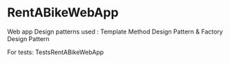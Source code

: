 # RentABikeWebApp

Web app 
Design patterns used : Template Method Design Pattern & Factory Design Pattern 

For tests: TestsRentABikeWebApp